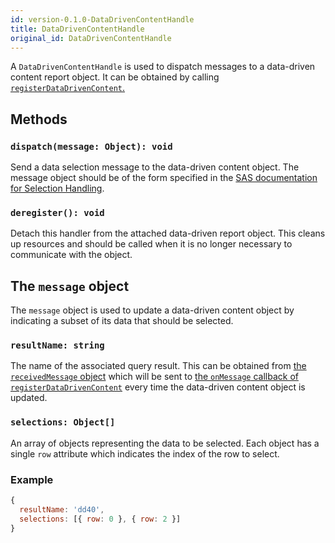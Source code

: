 ```yaml
---
id: version-0.1.0-DataDrivenContentHandle
title: DataDrivenContentHandle
original_id: DataDrivenContentHandle
---
```


A `DataDrivenContentHandle` is used to dispatch messages to a data-driven content report object. It can be obtained by
calling [`registerDataDrivenContent`.](registerDataDrivenContent.md)

## Methods

### `dispatch(message: Object): void`

Send a data selection message to the data-driven content object. The message object should be of the form specified in
the <a target="_blank" href="https://documentation.sas.com/?docsetId=varef&docsetTarget=n109mqtyl6quiun1mwfgtcn2s68b.htm&docsetVersion=8.4">SAS documentation for Selection Handling</a>.

### `deregister(): void`

Detach this handler from the attached data-driven report object. This cleans up resources and should be called when it
is no longer necessary to communicate with the object.

## The `message` object

The `message` object is used to update a data-driven content object by indicating a subset of its data that should be
selected.

### `resultName: string`

The name of the associated query result. This can be obtained from
[the `receivedMessage` object](registerDataDrivenContent.md#the-receivedmessage-object) which will be sent to
[the `onMessage` callback of `registerDataDrivenContent`](api/registerDataDrivenContent.md#onmessage-receivedmessage-object-void)
every time the data-driven content object is updated.

### `selections: Object[]`

An array of objects representing the data to be selected. Each object has a single `row` attribute which indicates the
index of the row to select.

### Example

```javascript
{
  resultName: 'dd40',
  selections: [{ row: 0 }, { row: 2 }]
}
```
